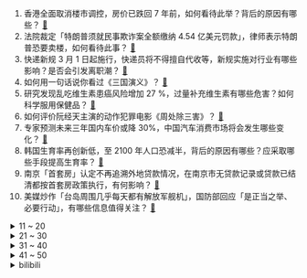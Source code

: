 1. 香港全面取消楼市调控，房价已跌回 7 年前，如何看待此举？背后的原因有哪些？ [:link:](https://www.zhihu.com/question/646389567)
2. 法院裁定「特朗普须就民事欺诈案全额缴纳 4.54 亿美元罚款」，律师表示特朗普恐要卖楼，如何看待此事？ [:link:](https://www.zhihu.com/question/646427704)
3. 快递新规 3 月 1 日起施行，快递员将不得擅自代收等，新规实施对行业有哪些影响？是否会引发离职潮？ [:link:](https://www.zhihu.com/question/646549933)
4. 如何用一句话说你看过《三国演义》？ [:link:](https://www.zhihu.com/question/645393745)
5. 研究发现乱吃维生素患癌风险增加 27 %，过量补充维生素有哪些危害？如何科学服用保健品？ [:link:](https://www.zhihu.com/question/646396117)
6. 如何评价阮经天主演的动作犯罪电影《周处除三害》？ [:link:](https://www.zhihu.com/question/646235050)
7. 专家预测未来三年国内车价或降 30%，中国汽车消费市场将会发生哪些变化？ [:link:](https://www.zhihu.com/question/646378927)
8. 韩国生育率再创新低，至 2100 年人口恐减半，背后的原因有哪些？应采取哪些手段提高生育率？ [:link:](https://www.zhihu.com/question/646391977)
9. 南京「首套房」认定不再追溯外地贷款情况，在南京市无贷款记录或贷款已结清都按首套房政策执行，有何影响？ [:link:](https://www.zhihu.com/question/646438431)
10. 美媒炒作「台岛周围几乎每天都有解放军舰机」，国防部回应「是正当之举、必要行动」，有哪些信息值得关注？ [:link:](https://www.zhihu.com/question/646456398)
<details>
<summary>11 ~ 20</summary>

11. 姚洋建议减轻地方政府债务，给地方政府发 4 万亿元资金，将其在疫情中增加的赤字填平，如何看待这一建议？ [:link:](https://www.zhihu.com/question/646409347)
12. 假如你的孩子长了一张老天爷追着喂饭的脸，你支持孩子进入娱乐圈吗？ [:link:](https://www.zhihu.com/question/637543471)
13. 假如未来二三十年后现在的网盘平台倒闭了，我们放上面的（很重要的）文件怎么办？ [:link:](https://www.zhihu.com/question/644393487)
14. 为什么感觉手机向折叠屏发展的方向错了？ [:link:](https://www.zhihu.com/question/592056069)
15. 继大众 50 亿元入股之后，小鹏大众签订战略技术合作联合开发协议及订立联合采购计划，哪些信息值得关注？ [:link:](https://www.zhihu.com/question/646392071)
16. 奇瑞iCAR 03 上市，10.98万起，如何看待此价格及产品力表现？ [:link:](https://www.zhihu.com/question/635440878)
17. 张雪峰承认到美国也做不起来，称咨询费在业内不高，对此你怎么看？ [:link:](https://www.zhihu.com/question/646020381)
18. 在写作这条路上，你的第一次稿费是多少？ [:link:](https://www.zhihu.com/question/640409885)
19. 艾尔登法环武器为什么没有耐久度? [:link:](https://www.zhihu.com/question/529021247)
20. 电视剧《猎冰》中有哪些让人「细思恐极」的细节？ [:link:](https://www.zhihu.com/question/645240397)
</details>
<details>
<summary>21 ~ 30</summary>

21. 「反诈老陈」竞聘协警，声明还想继续从事反诈宣传，对此怎么看？ [:link:](https://www.zhihu.com/question/645928071)
22. CVPR 2024 有哪些值得关注的工作? [:link:](https://www.zhihu.com/question/645935461)
23. 有哪些闻到就让人心生愉悦的玫瑰味道的香水？ [:link:](https://www.zhihu.com/question/645051130)
24. 如何评价《咒术回战》252话? [:link:](https://www.zhihu.com/question/646422939)
25. 古代世家贵女的人生，能由自己做主吗？ [:link:](https://www.zhihu.com/question/639920769)
26. 你见过哪些震撼的文物？ [:link:](https://www.zhihu.com/question/641013464)
27. 如何评价喜剧《大王别慌张》？ [:link:](https://www.zhihu.com/question/645512103)
28. 普京发表年度国情咨文，称俄战略核力量处于全面准备状态，西方想把俄罗斯拖入军备竞赛，哪些信息值得关注？ [:link:](https://www.zhihu.com/question/646465428)
29. 「蹲城市」蹲到一个合适的生活落脚点。作为00 后的你，理想生活城市是怎样的？ [:link:](https://www.zhihu.com/question/646388864)
30. 真素颜vs伪素颜？普通人如何拥有自然素颜好皮肤？ [:link:](https://www.zhihu.com/question/646408573)
</details>
<details>
<summary>31 ~ 40</summary>

31. 健身期间能用丘比沙拉酱制作食物吗？ [:link:](https://www.zhihu.com/question/646049449)
32. 初跑者如何开始第一次跑步？怎么坚持下去？ [:link:](https://www.zhihu.com/question/646108276)
33. 职场中如何避免「教会徒弟饿死师傅」？ [:link:](https://www.zhihu.com/question/646204647)
34. 香港全面撤销所有楼市需求管理措施，所有住宅物业交易无须再缴付额外印花税等，如何看待此举？将有何影响？ [:link:](https://www.zhihu.com/question/646236403)
35. 3 月 1 日起， 2023 年度个税汇算正式开始，哪些人可以退税？需要注意什么？ [:link:](https://www.zhihu.com/question/646552320)
36. 有什么你误听错却比原词还妙的歌词? [:link:](https://www.zhihu.com/question/274751304)
37. 有没有一张照片可以展示出你家小猫咪的武力值？ [:link:](https://www.zhihu.com/question/643850005)
38. 如何看待《山河旅探》制作方奥秘之家由米哈游投资参股22.45%? [:link:](https://www.zhihu.com/question/645595519)
39. 2023 年度「中国科学十大进展」发布，其中你最关注的是什么？ [:link:](https://www.zhihu.com/question/646405068)
40. 「点读机女孩」高君雨自曝患罕见脑瘤，曾称走不出高三状态，为保研熬夜伤了身体，哪些信息值得关注？ [:link:](https://www.zhihu.com/question/646520206)
</details>
<details>
<summary>41 ~ 50</summary>

41. 遭美国司法部提告窃取知识产权，大陆芯片企业福建晋华终获无罪判决，该案件有哪些信息值得关注？ [:link:](https://www.zhihu.com/question/646248456)
42. 在毕业论文致谢里感谢自己的猫咪，可行性有多高？ [:link:](https://www.zhihu.com/question/641183951)
43. 写小说怎么塑造一个令人同情的反派？ [:link:](https://www.zhihu.com/question/642850557)
44. 全球唯一治疗黏多糖贮积症 ⅣA 型药物因许可证到期将于今年 5 月退出中国市场，哪些信息值得关注？ [:link:](https://www.zhihu.com/question/646407238)
45. 《崩坏：星穹铁道》花火已经上线卡池，建议抽吗？应该如何配队？ [:link:](https://www.zhihu.com/question/646410058)
46. 韩国宪法法院判决禁止怀孕 32 周前胎儿性别鉴定的条款违宪，将带来哪些影响？ [:link:](https://www.zhihu.com/question/646401878)
47. 有没有一种饮料，能够让你一口喝出「春天的感觉」？ [:link:](https://www.zhihu.com/question/645394092)
48. 你都知道哪些描写美食的诗句？其中都记载了哪些吃法？ [:link:](https://www.zhihu.com/question/645394212)
49. 23-24 赛季 NBA湖人 116:112 快船，如何评价这场比赛？ [:link:](https://www.zhihu.com/question/646396545)
50. 律师为什么更倾向于协商而不是直接进行诉讼？ [:link:](https://www.zhihu.com/question/640403970)
</details><details>
<summary>bilibili</summary>

</details>